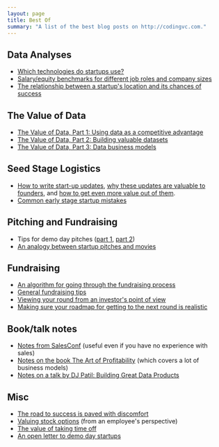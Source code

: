 ```yaml
---
layout: page
title: Best Of
summary: "A list of the best blog posts on http://codingvc.com."
---
```


## Data Analyses

* <a href="http://codingvc.com/which-technologies-do-startups-use-an-exploration-of-angellist-data" target="_blank">Which technologies do startups use?</a>
* <a href="http://codingvc.com/analyzing-angellist-job-postings-part-2-salary-and-equity-benchmarks" target="_blank">Salary/equity benchmarks for different job roles and company sizes</a>
* <a href="http://codingvc.com/the-effect-of-location-on-a-startups-likelihood-of-success" target="_blank">The relationship between a startup's location and its chances of success</a>

## The Value of Data

* <a href="http://codingvc.com/the-value-of-data-part-1-using-data-as-a-competitive-advantage" target="_blank">The Value of Data, Part 1: Using data as a competitive advantage</a>
* <a href="http://codingvc.com/the-value-of-data-part-2-building-valuable-datasets" target="_blank">The Value of Data, Part 2: Building valuable datasets</a>
* <a href="http://codingvc.com/the-value-of-data-part-3-data-business-models" target="_blank">The Value of Data, Part 3: Data business models</a>

## Seed Stage Logistics

* <a href="http://codingvc.com/investor-update-email-template" target="_blank">How to write start-up updates</a>, <a href="http://codingvc.com/do-founders-get-value-from-investor-updates" target="_blank">why these updates are valuable to founders</a>, and <a href="http://codingvc.com/extracting-more-value-from-investors" target="_blank">how to get even more value out of them</a>.
* <a href="http://codingvc.com/early-stage-startup-mistakes" target="_blank">Common early stage startup mistakes</a>

## Pitching and Fundraising

* Tips for demo day pitches (<a href="http://codingvc.com/demo-day-pitching-part-1-common-problems/" target="_blank">part 1</a>, <a href="http://codingvc.com/demo-day-pitching-part-2-telling-a-story/" target="_blank">part 2</a>)
* <a href="http://codingvc.com/what-movies-can-teach-you-about-pitching-to-investors" target="_blank">An analogy between startup pitches and movies</a>

## Fundraising

* <a href="http://codingvc.com/an-algorithm-for-seed-round-valuations" target="_blank">An algorithm for going through the fundraising process</a>
* <a href="http://codingvc.com/ten-tips-for-raising-money-from-vcs" target="_blank">General fundraising tips</a>
* <a href="http://codingvc.com/fundraising-roadmap-algorithm" target="_blank">Viewing your round from an investor's point of view</a>
* <a href="http://codingvc.com/5-tips-for-saas-roadmap-planning" target="_blank">Making sure your roadmap for getting to the next round is realistic</a>

## Book/talk notes

* <a href="http://codingvc.com/extensive-notes-from-salesconf" target="_blank">Notes from SalesConf</a> (useful even if you have no experience with sales)
* <a href="http://codingvc.com/the-art-of-profitability" target="_blank">Notes on the book The Art of Profitability</a> (which covers a lot of business models)
* <a href="http://codingvc.com/talk-summary-building-great-data-products/" target="_blank">Notes on a talk by DJ Patil: Building Great Data Products</a>

## Misc

* <a href="http://codingvc.com/the-road-to-success-is-paved-with-discomfort" target="_blank">The road to success is paved with discomfort</a>
* <a href="http://codingvc.com/valuing-employee-options" target="_blank">Valuing stock options</a> (from an employee's perspective)
* <a href="http://codingvc.com/taking-time-off" target="_blank">The value of taking time off</a>
* <a href="http://codingvc.com/an-open-letter-to-demo-day-startups" target="_blank">An open letter to demo day startups</a>